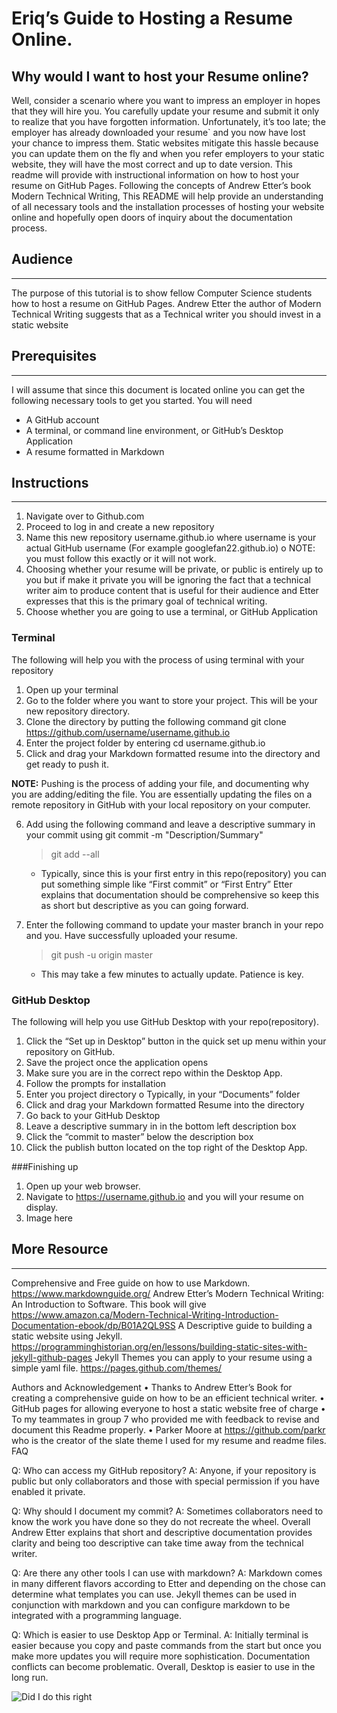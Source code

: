  # Eriq’s Guide to Hosting a Resume Online.

## Why would I want to host your Resume online?

Well, consider a scenario where you want to impress an employer in hopes that they will hire you. You carefully update your resume and submit it only to realize that you have forgotten information. Unfortunately, it’s too late; the employer has already downloaded your resume` and you now have lost your chance to impress them. 
Static websites mitigate this hassle because you can update them on the fly and when you refer employers to your static website, they will have the most correct and up to date version. 
This readme will provide with instructional information on how to host your resume on GitHub Pages. Following the concepts of Andrew Etter’s book Modern Technical Writing, This README will help provide an understanding of all necessary tools and the installation processes of hosting your website online and hopefully open doors of inquiry about the documentation process.

## Audience
----
The purpose of this tutorial is to show fellow Computer Science students how to host a resume on GitHub Pages. Andrew Etter the author of Modern Technical Writing suggests that as a Technical writer you should invest in a static website


## Prerequisites
----
I will assume that since this document is located online you can get the following necessary tools to get you started.
You will need
* A GitHub account
* 	A terminal, or command line environment, or GitHub’s Desktop Application
* 	A resume formatted in Markdown

## Instructions
----

1. Navigate over to Github.com 
2.	Proceed to log in and create a new repository
3.	Name this new repository username.github.io where username is your actual GitHub username (For example googlefan22.github.io)
o	NOTE: you must follow this exactly or it will not work.
4.	 Choosing whether your resume will be private, or public is entirely up to you but if make it private you will be ignoring the fact that a technical writer aim to produce content that is useful for their audience and Etter expresses that this is the primary goal of technical writing.
5.	Choose whether you are going to use a terminal, or GitHub Application
### Terminal
The following will help you with the process of using terminal with your repository
1.	Open up your terminal
2.	Go to the folder where you want to store your project. This will be your new repository directory.
3.	Clone the directory by putting the following command
git clone https://github.com/username/username.github.io
4.	Enter the project folder by entering cd username.github.io
5.	Click and drag your Markdown formatted resume into the directory and get ready to push it.

**NOTE:** Pushing is the process of adding your file, and documenting why you are adding/editing the file. You are essentially updating the files on a remote repository in GitHub with your local repository on your computer.

6.	Add using the following command and leave a descriptive summary in your commit using git commit -m "Description/Summary"
    >git add --all

    * Typically, since this is your first entry in this repo(repository) you can put something simple like “First commit” or “First Entry” 
 	Etter explains that documentation should be comprehensive so keep this as short but descriptive as you can going forward.

7.	Enter the following command to update your master branch in your repo  and you. Have successfully uploaded your resume. 
    >git push -u origin master 

    
    

    *	This may take a few minutes to actually update. Patience is key.






### GitHub Desktop

The following will help you use GitHub Desktop with your repo(repository).
1.	Click the “Set up in Desktop” button in the quick set up menu within your repository on GitHub.
2.	Save the project once the application opens
3.	Make sure you are in the correct repo within the Desktop App.
4.	Follow the prompts for installation
5.	Enter you project directory 
o	Typically, in your “Documents” folder
6.	Click and drag your Markdown formatted Resume into the directory
7.	Go back to your GitHub Desktop 
8.	Leave a descriptive summary in in the bottom left description box
9.	Click the “commit to master” below the description box
10.	 Click the publish button located on the top right of the Desktop App.

###Finishing up
1.	Open up your web browser.
2.	Navigate to https://username.github.io and you will your resume on display.
3.	Image here



## More Resource
----

Comprehensive and Free guide on how to use Markdown.
https://www.markdownguide.org/
Andrew Etter’s Modern Technical Writing: An Introduction to Software. This book will give
https://www.amazon.ca/Modern-Technical-Writing-Introduction-Documentation-ebook/dp/B01A2QL9SS
A Descriptive guide to building a static website using Jekyll.
https://programminghistorian.org/en/lessons/building-static-sites-with-jekyll-github-pages
Jekyll Themes you can apply to your resume using a simple yaml file.
https://pages.github.com/themes/



Authors and Acknowledgement
•	Thanks to Andrew Etter’s Book for creating a comprehensive guide on how to be an efficient technical writer. 
•	GitHub pages for allowing everyone to host a static website free of charge
•	To my teammates in group 7 who provided me with feedback to revise and document this Readme properly.
•	Parker Moore at https://github.com/parkr who is the creator of the slate theme I used for my resume and readme files.
FAQ

Q: Who can access my GitHub repository?
A: Anyone, if your repository is public but only collaborators and those with special permission if you have enabled it private.

Q: Why should I document my commit?
A: Sometimes collaborators need to know the work you have done so they do not recreate the wheel. Overall Andrew Etter explains that short and descriptive documentation provides clarity and being too descriptive can take time away from the technical writer.

Q: Are there any other tools I can use with markdown?
A: Markdown comes in many different flavors according to Etter and depending on the chose can determine what templates you can use. Jekyll themes can be used in conjunction with markdown and you can configure markdown to be integrated with a programming language.

Q: Which is easier to use Desktop App or Terminal.
A: Initially terminal is easier because you copy and paste commands from the start but once you make more updates you will require more sophistication. Documentation conflicts can become problematic. Overall, Desktop is easier to use in the long run.

![Did I do this right](desktopapp)
